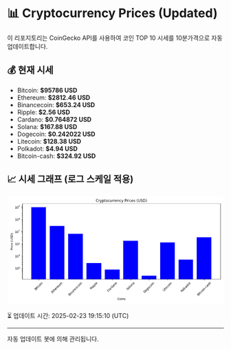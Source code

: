 
# 📊 Cryptocurrency Prices (Updated)

이 리포지토리는 CoinGecko API를 사용하여 코인 TOP 10 시세를 10분가격으로 자동 업데이트합니다.

## 💰 현재 시세
- Bitcoin: **$95786 USD**
- Ethereum: **$2812.46 USD**
- Binancecoin: **$653.24 USD**
- Ripple: **$2.56 USD**
- Cardano: **$0.764872 USD**
- Solana: **$167.88 USD**
- Dogecoin: **$0.242022 USD**
- Litecoin: **$128.38 USD**
- Polkadot: **$4.94 USD**
- Bitcoin-cash: **$324.92 USD**

## 📈 시세 그래프 (로그 스케일 적용)
![Crypto Prices](crypto_prices.png)

⏳ 업데이트 시간: 2025-02-23 19:15:10 (UTC)

---
자동 업데이트 봇에 의해 관리됩니다.
